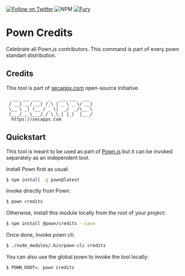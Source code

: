 [![Follow on Twitter](https://img.shields.io/twitter/follow/pownjs.svg?logo=twitter)](https://twitter.com/pownjs)
![NPM](https://img.shields.io/npm/v/@pown/credits.svg)
[![Fury](https://img.shields.io/badge/version-2x%20Fury-red.svg)](https://github.com/pownjs/lobby)

# Pown Credits

Celebrate all Pown.js contributors. This command is part of every pown standart distribution.

## Credits

This tool is part of [secapps.com](https://secapps.com) open-source initiative.

```
  ___ ___ ___   _   ___ ___  ___
 / __| __/ __| /_\ | _ \ _ \/ __|
 \__ \ _| (__ / _ \|  _/  _/\__ \
 |___/___\___/_/ \_\_| |_|  |___/
  https://secapps.com
```

## Quickstart

This tool is meant to be used as part of [Pown.js](https://github.com/pownjs/pown) but it can be invoked separately as an independent tool.

Install Pown first as usual:

```sh
$ npm install -g pown@latest
```

Invoke directly from Pown:

```sh
$ pown credits
```

Otherwise, install this module locally from the root of your project:

```sh
$ npm install @pown/credits --save
```

Once done, invoke pown cli:

```sh
$ ./node_modules/.bin/pown-cli credits
```

You can also use the global pown to invoke the tool locally:

```sh
$ POWN_ROOT=. pown credits
```
